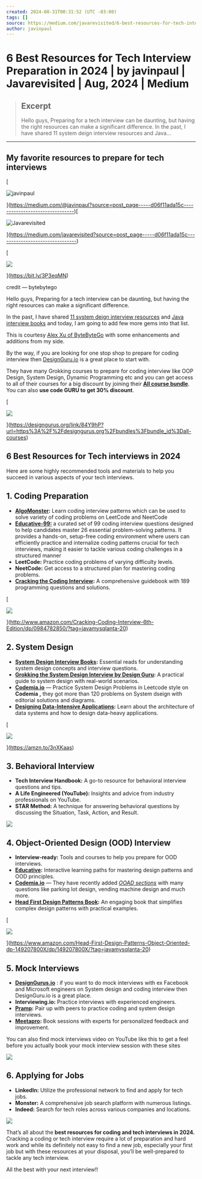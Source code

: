 ```yaml
---
created: 2024-08-31T00:31:52 (UTC -03:00)
tags: []
source: https://medium.com/javarevisited/6-best-resources-for-tech-interview-preparation-in-2024-d06f11ada15c
author: javinpaul
---
```


# 6 Best Resources for Tech Interview Preparation in 2024 | by javinpaul | Javarevisited | Aug, 2024 | Medium

> ## Excerpt
> Hello guys, Preparing for a tech interview can be daunting, but having the right resources can make a significant difference. In the past, I have shared 11 system deign interview resources and Java…

---
## My favorite resources to prepare for tech interviews

[

![javinpaul](https://miro.medium.com/v2/da:true/resize:fill:88:88/0*u9Ha3uTCjEmW_3gn.gif)



](https://medium.com/@javinpaul?source=post_page-----d06f11ada15c--------------------------------)[

![Javarevisited](https://miro.medium.com/v2/resize:fill:48:48/1*ceHirGi683U9Xn6tAlr0jQ.jpeg)



](https://medium.com/javarevisited?source=post_page-----d06f11ada15c--------------------------------)

[

![](https://miro.medium.com/v2/resize:fit:700/1*AKZVFi3lA0AndGVeNy39pA.png)

](https://bit.ly/3P3eqMN)

credit — bytebytego

Hello guys, Preparing for a tech interview can be daunting, but having the right resources can make a significant difference.

In the past, I have shared [11 system deign interview resources](https://javarevisited.substack.com/p/top-11-resources-to-crack-the-system) and [Java interview books](https://javinpaul.gumroad.com/l/java-interview-bundle?offer_code=friends20) and today, I am going to add few more gems into that list.

This is courtesy [Alex Xu of ByteByteGo](https://bit.ly/3P3eqMN) with some enhancements and additions from my side.

By the way, if you are looking for one stop shop to prepare for coding interview then [DesignGuru.io](https://designgurus.org/link/84Y9hP) is a great place to start with.

They have many Grokking courses to prepare for coding interview like OOP Design, System Design, Dynamic Programming etc and you can get access to all of their courses for a big discount by joining their [**All course bundle**](https://designgurus.org/link/84Y9hP?url=https%3A%2F%2Fdesigngurus.org%2Fbundles%3Fbundle_id%3Dall-courses). You can also **use code GURU to get 30% discount**.

[

![](https://miro.medium.com/v2/resize:fit:700/1*OtdaaMiZpRCiw8zzWO_sew.png)

](https://designgurus.org/link/84Y9hP?url=https%3A%2F%2Fdesigngurus.org%2Fbundles%3Fbundle_id%3Dall-courses)

## 6 Best Resources for Tech interviews in 2024

Here are some highly recommended tools and materials to help you succeed in various aspects of your tech interviews.

## 1\. Coding Preparation

-   [**AlgoMonster**](http://shrsl.com/483tt)**:** Learn coding interview patterns which can be used to solve variety of coding problems on LeetCode and NeetCode
-   [**Educative-99:**](https://www.educative.io/path/educative-99-in-java-accelerate-your-coding-interview-prep?affiliate_id=5073518643380224) a curated set of 99 coding interview questions designed to help candidates master 26 essential problem-solving patterns. It provides a hands-on, setup-free coding environment where users can efficiently practice and internalize coding patterns crucial for tech interviews, making it easier to tackle various coding challenges in a structured manner
-   **LeetCode:** Practice coding problems of varying difficulty levels.
-   **NeetCode:** Get access to a structured plan for mastering coding problems.
-   [**Cracking the Coding Interview**](http://www.amazon.com/Cracking-Coding-Interview-6th-Edition/dp/0984782850/?tag=javamysqlanta-20)**:** A comprehensive guidebook with 189 programming questions and solutions.

[

![](https://miro.medium.com/v2/resize:fit:699/0*NwlRjR0-_wvjtWYN.png)

](http://www.amazon.com/Cracking-Coding-Interview-6th-Edition/dp/0984782850/?tag=javamysqlanta-20)

## 2\. System Design

-   [**System Design Interview Books**](https://amzn.to/3nU2Mbp)**:** Essential reads for understanding system design concepts and interview questions.
-   [**Grokking the System Design Interview by Design Guru**](https://bit.ly/3pMiO8g)**:** A practical guide to system design with real-world scenarios.
-   [**Codemia.io**](https://codemia.io/?via=javarevisited) — Practice System Design Problems in Leetcode style on **Codemia ,** they got more than 120 problems on System dseign with editorial solutions and diagrams.
-   [**Designing Data-Intensive Applications**](https://amzn.to/3nXKaas)**:** Learn about the architecture of data systems and how to design data-heavy applications.

[

![](https://miro.medium.com/v2/resize:fit:432/0*1Zednjxic9VXhauw.png)

](https://amzn.to/3nXKaas)

## 3\. Behavioral Interview

-   **Tech Interview Handbook:** A go-to resource for behavioral interview questions and tips.
-   **A Life Engineered (YouTube):** Insights and advice from industry professionals on YouTube.
-   **STAR Method:** A technique for answering behavioral questions by discussing the Situation, Task, Action, and Result.

![](https://miro.medium.com/v2/resize:fit:700/0*XTzwnYlkdYRjuWTK.png)

## 4\. Object-Oriented Design (OOD) Interview

-   **Interview-ready:** Tools and courses to help you prepare for OOD interviews.
-   [**Educative**](https://www.educative.io/courses/grokking-the-object-oriented-design-interview?affiliate_id=5073518643380224)**:** Interactive learning paths for mastering design patterns and OOD principles.
-   [**Codemia.io**](https://codemia.io/?via=javarevisited) — They have recently added [_OOAD sections_](https://codemia.io/object-oriented-design?via=javarevisited) with many questions like parking lot design, vending machine design and much more.
-   [**Head First Design Patterns Book**](https://www.amazon.com/Head-First-Design-Patterns-Object-Oriented-dp-149207800X/dp/149207800X/?tag=javamysqlanta-20)**:** An engaging book that simplifies complex design patterns with practical examples.

[

![](https://miro.medium.com/v2/resize:fit:300/0*f2vDtQaFqgGxoT2r.jpeg)

](https://www.amazon.com/Head-First-Design-Patterns-Object-Oriented-dp-149207800X/dp/149207800X/?tag=javamysqlanta-20)

## 5\. Mock Interviews

-   [**DesignGurus.io**](https://bit.ly/3pMiO8g) : if you want to do mock interviews with ex Facebook and Microsoft engineers on System design and coding interview then DesignGuru.io is a great place.
-   **Interviewing.io:** Practice interviews with experienced engineers.
-   [**Pramp**](https://www.tryexponent.com/?ref=javinpaul2)**:** Pair up with peers to practice coding and system design interviews.
-   [**Meetapro**](https://bit.ly/48UAXpJ)**:** Book sessions with experts for personalized feedback and improvement.

You can also find mock interviews video on YouTube like this to get a feel before you actually book your mock interview session with these sites

![](https://miro.medium.com/v2/resize:fit:686/0*h-33H4Dn41YQ5IzL.jpeg)

## 6\. Applying for Jobs

-   **LinkedIn:** Utilize the professional network to find and apply for tech jobs.
-   **Monster:** A comprehensive job search platform with numerous listings.
-   **Indeed:** Search for tech roles across various companies and locations.

![](https://miro.medium.com/v2/resize:fit:618/0*4Ds4kZ80M7tiCNoF.png)

That’s all about the **best resources for coding and tech interviews in 2024.** Cracking a coding or tech interview require a lot of preparation and hard work and while its definitely not easy to find a new job, especially your first job but with these resources at your disposal, you’ll be well-prepared to tackle any tech interview.

All the best with your next interview!!
